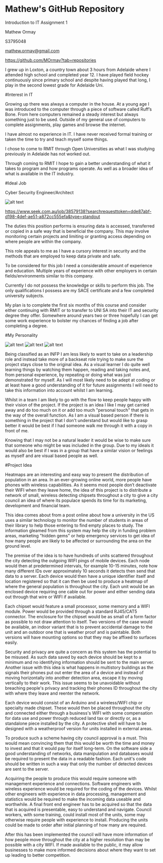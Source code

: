 # Mathew's GitHub Repository

Introduction to IT Assignment 1 

Mathew Ormay 

S3795048 

mathew.ormay@gmail.com 

https://github.com/MOrmay?tab=repositories 

I grew up in Loxton, a country town about 3 hours from Adelaide where I attended high school and completed year 12. I have played field hockey continuously since primary school and despite having played that long, I play in the second lowest grade for Adelaide Uni.
 
#Interest in IT

Growing up there was always a computer in the house. At a young age I was introduced to the computer through a piece of software called Ruff’s Bone. From here computers remained a steady interest but always something just to be used. Outside of my general use of computers to complete assignments, play games and browse the internet.

I have almost no experience in IT. I have never received formal training or taken the time to try and teach myself some things. 

I chose to come to RMIT through Open Universities as what I was studying previously in Adelaide has not worked out.  

Through coming to RMIT I hope to gain a better understanding of what it takes to program and how programs operate. As well as a broader idea of what is available in the IT industry. 

#Ideal Job

Cyber Security Engineer/Architect

![alt text](https://github.com/MOrmay/MOrmay.github.io/blob/master/jobquestion.png?raw=true "Job Search Image")

https://www.seek.com.au/job/38579138?searchrequesttoken=dde87abf-d198-4def-ae51-a872cc555efa&type=standout 

The duties this position performs is ensuring data is accessed, transferred or copied in a safe way that is beneficial the company. This may involve monitoring certain projects and limiting or granting access depending on where people are within the company. 

This role appeals to me as I have a cursory interest in security and the methods that are employed to keep data private and safe. 

To be considered for this job I need a considerable amount of experience and education. Multiple years of experience with other employers in certain fields/environments similar to this company.  

Currently I do not possess the knowledge or skills to perform this job. The only qualifications I possess are my SACE certificate and a few completed university subjects. 

My plan is to complete the first six months of this course and consider either continuing with RMIT or to transfer to UNI SA into their IT and security degree they offer. Somewhere around years two or three hopefully I can get some work experience to bolster my chances of finding a job after completing a degree.

#My Personality

![alt text](https://github.com/MOrmay/MOrmay.github.io/blob/master/personality.png?raw=true "Myer Briggs Test")
![alt text](https://github.com/MOrmay/MOrmay.github.io/blob/master/learning.png?raw=true "Learning Styles Test")
![alt text](https://github.com/MOrmay/MOrmay.github.io/blob/master/big5.png?raw=true "Big 5 Test")
 
Being classified as an INFP I am less likely to want to take on a leadership role and instead take more of a backseat role trying to make sure the project stays close to the original idea. As a visual learner I do quite well learning things by watching them happen, reading and taking notes and, from personal experience, by repeating or doing what was just demonstrated for myself. As I will most likely need to be adept at coding or at least have a good understanding of it for future assignments I will need to take this information into account whilst I am learning. 

Whilst in a team I am likely to go with the flow to keep people happy with their vision of the project. If the project is an idea I like I may get carried away and do too much on it or add too much "personal touch" that gets in the way of the overall function. As I am a visual based person if there is something in the project that I don't understand but would like to grasp better it would be best if I had someone walk me through it with a copy in front of me. 

Knowing that I may not be a natural leader it would be wise to make sure that someone who might be was included in the group. Due to my ideals it would also be best if I was in a group that have a similar vision or feelings as myself and are visual based people as well. 

#Project Idea

Heatmaps are an interesting and easy way to present the distribution of population in an area. In an ever-growing online world, more people have phones with wireless capabilities. As it seems most people don’t deactivate their WIFI when they leave home, the idea of this project is to distribute a network of small, wireless detecting chipsets throughout a city to give a city council an idea of where its populace spends its time for its marketing, development and financial team. 

This idea comes about from a post online about how a university in the US uses a similar technology to monitor the number of students in areas of their library to help those entering to find empty places to study. The information gleamed from this system may help the city in funding problem areas, marketing "hidden gems" or help emergency services to get idea of how many people are likely to be affected or surrounding the area on the ground level. 

The premise of the idea is to have hundreds of units scattered throughout the city detecting the outgoing WIFI pings of mobile devices. Each node would then at predetermined intervals, for example 10-15 minutes, note how many different IDs over approximately 10 seconds it detects then send that data to a server. Each device would then have a unique identifier itself and location registered so that it can then be used to produce a heatmap of where the general population is throughout the city. Each unit would be an enclosed device requiring one cable out for power and either sending data out through that wire or WIFI if available. 

Each chipset would feature a small processor, some memory and a WIFI module. Power would be provided through a standard RJ45/CAT5 connector. The enclosure for the chipset would be as small of a form factor as possible to not draw attention to itself. Two versions of the case would be available, an indoor variant that is to prevent accidental damage to the unit and an outdoor one that is weather proof and is paintable. Both versions will have mounting options so that they may be affixed to surfaces easily. 

Security and privacy are quite a concern as this system has the potential to be misused. As such data saved by each device should be kept to a minimum and no identifying information should be sent to the main server. Another issue with this idea is what happens in multistory buildings as the signals their phones put out enter the area of a device and instead of moving horizontally into another detection area, escape it by moving vertically to their work. This issue seems to be unavoidable without breaching people's privacy and tracking their phones ID throughout the city with where they leave and reenter the network.  

Each device would consist of an Arduino and a wireless/WIFI chip or specialty made chipset. These would then be placed throughout the city and connected either through a business's WIFI with some compensation for data use and power through reduced land tax or directly or, as a standalone piece installed by the city. A protective shell will have to be designed with a weatherproof version for units installed in external areas.  

To produce such a scheme having city council approval is a must. This would mean convincing them that this would be worth the time and money to invest and that it would pay for itself long-term. On the software side a good understanding of networks, data manipulation and databases would be required to present the data in a readable fashion. Each unit's code should be written in such a way that only the number of detected devices are sent to the server. 

Acquiring the people to produce this would require someone with management experience and connections. Software engineers with wireless experience would be required for the coding of the devices. Whilst other engineers with experience in data processing, management and statistics would be required to make the incoming data useable and worthwhile. A final front end engineer has to be acquired so that the data that is acquired is presentable, easy to understand and navigate. Council workers, with some training, could install most of the units, some may otherwise require people with experience to install. Producing the units could be made to order after initial planning of how many are required.  

After this has been implemented the council will have more information of how people move throughout the city at a higher resolution than may be possible with a city WIFI. If made available to the public, it may allow businesses to make more informed decisions about where they want to set up leading to better competition. 
